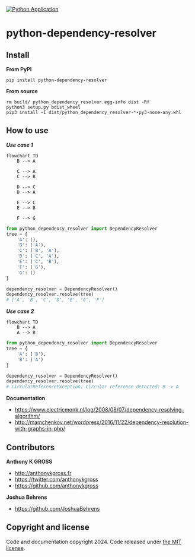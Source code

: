 [![Python Application](https://github.com/anthonykgross/python-dependency-resolver/actions/workflows/main.yml/badge.svg?branch=main)](https://github.com/anthonykgross/python-dependency-resolver/actions/workflows/main.yml)
# python-dependency-resolver


## Install
**From PyPI**
```commandline
pip install python-dependency-resolver
```

**From source**
```commandline
rm build/ python_dependency_resolver.egg-info dist -Rf
python3 setup.py bdist_wheel
pip3 install -I dist/python_dependency_resolver-*-py3-none-any.whl
```

## How to use

***Use case 1***
```mermaid
flowchart TD
    B --> A

    C --> A
    C --> B

    D --> C
    D --> A

    E --> C
    E --> B

    F --> G
```
```python
from python_dependency_resolver import DependencyResolver
tree = {
    'A': (),
    'B': ('A'),
    'C': ('B', 'A'),
    'D': ('C', 'A'),
    'E': ('C', 'B'),
    'F': ('G'),
    'G': ()
}

dependency_resolver = DependencyResolver()
dependency_resolver.resolve(tree)
# ['A', 'B', 'C', 'D', 'E', 'G', 'F']
```

***Use case 2***
```mermaid
flowchart TD
    B --> A
    A --> B
```
```python
from python_dependency_resolver import DependencyResolver
tree = {
    'A': ('B'),
    'B': ('A')
}

dependency_resolver = DependencyResolver()
dependency_resolver.resolve(tree)
# CircularReferenceException: Circular reference detected: B -> A
```

**Documentation**
- <https://www.electricmonk.nl/log/2008/08/07/dependency-resolving-algorithm/>
- <http://mamchenkov.net/wordpress/2016/11/22/dependency-resolution-with-graphs-in-php/>

## Contributors
**Anthony K GROSS**
- <http://anthonykgross.fr>
- <https://twitter.com/anthonykgross>
- <https://github.com/anthonykgross>

**Joshua Behrens**
- <https://github.com/JoshuaBehrens>

## Copyright and license
Code and documentation copyright 2024. Code released under [the MIT license](https://github.com/anthonykgross/python-dependency-resolver/blob/master/LICENSE).